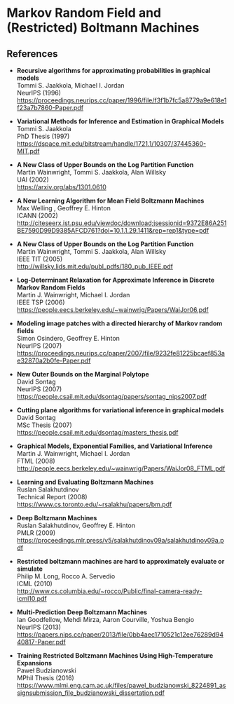 Markov Random Field and (Restricted) Boltmann Machines
======================================================

References
----------

- <b id="jaakkola1996recursive"></b>
  **Recursive algorithms for approximating probabilities in graphical models** <br/>
  Tommi S. Jaakkola, Michael I. Jordan <br/>
  NeurIPS (1996) <br/>
  https://proceedings.neurips.cc/paper/1996/file/f3f1b7fc5a8779a9e618e1f23a7b7860-Paper.pdf

- <b id="jaakkola1997variational"></b>
  **Variational Methods for Inference and Estimation in Graphical Models** <br/>
  Tommi S. Jaakkola <br/>
  PhD Thesis (1997) <br/>
  https://dspace.mit.edu/bitstream/handle/1721.1/10307/37445360-MIT.pdf

- <b id="wainwright2002new"></b>
  **A New Class of Upper Bounds on the Log Partition Function** <br/>
  Martin Wainwright, Tommi S. Jaakkola, Alan Willsky <br/>
  UAI (2002) <br/>
  https://arxiv.org/abs/1301.0610
    
- <b id="welling2002new"></b>
  **A New Learning Algorithm for Mean Field Boltzmann Machines** <br/>
  Max Welling , Geoffrey E. Hinton <br/>
  ICANN (2002) <br/>
  http://citeseerx.ist.psu.edu/viewdoc/download;jsessionid=9372E86A251BE7590D99D9385AFCD761?doi=10.1.1.29.1411&rep=rep1&type=pdf
  
- <b id="wainwright2002new"></b>
  **A New Class of Upper Bounds on the Log Partition Function** <br/>
  Martin Wainwright, Tommi S. Jaakkola, Alan Willsky <br/>
  IEEE TIT (2005) <br/>
  http://willsky.lids.mit.edu/publ_pdfs/180_pub_IEEE.pdf
  
- <b id="wainwright2006log"></b>
  **Log-Determinant Relaxation for Approximate Inference in Discrete Markov Random Fields** <br/>
  Martin J. Wainwright, Michael I. Jordan <br/>
  IEEE TSP (2006) <br/>
  https://people.eecs.berkeley.edu/~wainwrig/Papers/WaiJor06.pdf
  
- <b id="osindero2007modeling"></b>
  **Modeling image patches with a directed hierarchy of Markov random fields** <br/>
  Simon Osindero, Geoffrey E. Hinton <br/>
  NeurIPS (2007) <br/>
  https://proceedings.neurips.cc/paper/2007/file/9232fe81225bcaef853ae32870a2b0fe-Paper.pdf
  
- <b id="sontag2007new"></b>
  **New Outer Bounds on the Marginal Polytope** <br/>
  David Sontag <br/>
  NeurIPS (2007) <br/>
  https://people.csail.mit.edu/dsontag/papers/sontag_nips2007.pdf
  
- <b id="sontag2007cutting"></b>
  **Cutting plane algorithms for variational inference in graphical models** <br/>
  David Sontag <br/>
  MSc Thesis (2007) <br/>
  https://people.csail.mit.edu/dsontag/masters_thesis.pdf
  
- <b id="wainwright2008graphical"></b>
  **Graphical Models, Exponential Families, and Variational Inference** <br/>
  Martin J. Wainwright, Michael I. Jordan <br/>
  FTML (2008) <br/>
  http://people.eecs.berkeley.edu/~wainwrig/Papers/WaiJor08_FTML.pdf
  
- <b id="salakhutdinov2008learning"></b>
  **Learning and Evaluating Boltzmann Machines** <br/>
  Ruslan Salakhutdinov <br/>
  Technical Report (2008) <br/>
  https://www.cs.toronto.edu/~rsalakhu/papers/bm.pdf
  
- <b id="salakhutdinov2008learning"></b>
  **Deep Boltzmann Machines** <br/>
  Ruslan Salakhutdinov, Geoffrey E. Hinton <br/>
  PMLR (2009) <br/>
  https://proceedings.mlr.press/v5/salakhutdinov09a/salakhutdinov09a.pdf
  
- <b id="long2010restricted"></b>
  **Restricted boltzmann machines are hard to approximately evaluate or simulate** <br/>
  Philip M. Long, Rocco A. Servedio <br/>
  ICML (2010) <br/>
  http://www.cs.columbia.edu/~rocco/Public/final-camera-ready-icml10.pdf
  
- <b id="goodfellow2013multi"></b>
  **Multi-Prediction Deep Boltzmann Machines** <br/>
  Ian Goodfellow, Mehdi Mirza, Aaron Courville, Yoshua Bengio <br/>
  NeurIPS (2013) <br/>
  https://papers.nips.cc/paper/2013/file/0bb4aec1710521c12ee76289d9440817-Paper.pdf
  
- <b id="budzianowski2016training"></b>
  **Training Restricted Boltzmann Machines Using High-Temperature Expansions** <br/>
  Paweł Budzianowski <br/>
  MPhil Thesis (2016) <br/>
  https://www.mlmi.eng.cam.ac.uk/files/pawel_budzianowski_8224891_assignsubmission_file_budzianowski_dissertation.pdf
